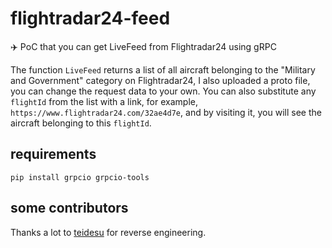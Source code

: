 # flightradar24-feed
✈️ PoC that you can get LiveFeed from Flightradar24 using gRPC

The function `LiveFeed` returns a list of all aircraft belonging to the "Military and Government" category on Flightradar24, I also uploaded a proto file, you can change the request data to your own.
You can also substitute any `flightId` from the list with a link, for example, `https://www.flightradar24.com/32ae4d7e`, and by visiting it, you will see the aircraft belonging to this `flightId`.
## requirements
```
pip install grpcio grpcio-tools
```
## some contributors
Thanks a lot to [teidesu](https://t.me/teidumb) for reverse engineering.

